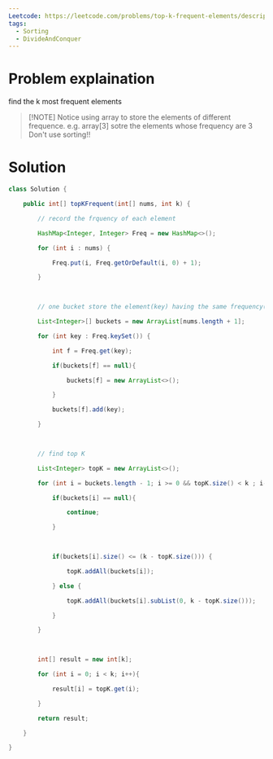 ```yaml
---
Leetcode: https://leetcode.com/problems/top-k-frequent-elements/description/
tags:
  - Sorting
  - DivideAndConquer
---
```

# Problem explaination
find the k most frequent elements

>[!NOTE] Notice
>using array to store the elements of different frequence. 
>e.g. array[3] sotre the elements whose frequency are 3
>Don't use sorting!!
# Solution
```Java
class Solution {

    public int[] topKFrequent(int[] nums, int k) {

        // record the frquency of each element

        HashMap<Integer, Integer> Freq = new HashMap<>();

        for (int i : nums) {

            Freq.put(i, Freq.getOrDefault(i, 0) + 1);

        }

  

        // one bucket store the element(key) having the same frequency(index)

        List<Integer>[] buckets = new ArrayList[nums.length + 1];

        for (int key : Freq.keySet()) {

            int f = Freq.get(key);

            if(buckets[f] == null){

                buckets[f] = new ArrayList<>();

            }

            buckets[f].add(key);

        }

  

        // find top K

        List<Integer> topK = new ArrayList<>();

        for (int i = buckets.length - 1; i >= 0 && topK.size() < k ; i--) {

            if(buckets[i] == null){

                continue;

            }

  

            if(buckets[i].size() <= (k - topK.size())) {

                topK.addAll(buckets[i]);

            } else {

                topK.addAll(buckets[i].subList(0, k - topK.size()));

            }

        }

  

        int[] result = new int[k];

        for (int i = 0; i < k; i++){

            result[i] = topK.get(i);

        }

        return result;

    }

}

```